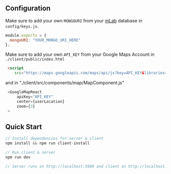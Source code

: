 ## Configuration

Make sure to add your own `MONGOURI` from your [mLab](http://mlab.com) database in `config/keys.js`.

```javascript
module.exports = {
  mongoURI: "YOUR_MONGO_URI_HERE"
};
```

Make sure to add your own `API_KEY` from your Google Maps Account in `./client/public/index.html`
```html
 <script
    src="https://maps.googleapis.com/maps/api/js?key=API_KEY&libraries=places"></script>
  ```  
 and in "./client/src/components/map/MapComponent.js"
 ```javascript
  <GoogleMapReact
      apiKey="API_KEY"
      center={userLocation}
      zoom={3}
  >
 ```

## Quick Start

```javascript
// Install dependencies for server & client
npm install && npm run client-install

// Run client & server
npm run dev

// Server runs on http://localhost:5000 and client on http://localhost:3000
```

